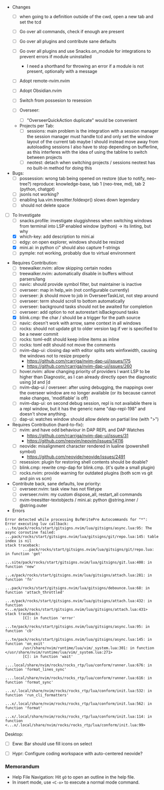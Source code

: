 - Changes
    - [ ] when going to a definition outside of the cwd, open a new tab and set the tcd
    - [ ] Go over all commands, check if enough are present
    - [ ] Go over all plugins and contribute sane defaults
    - [ ] Go over all plugins and use Snacks.on_module for integrations to prevent errors if module uninstalled
        - I need a shorthand for throwing an error if a module is not present,
          optionally with a message

    - [ ] Adopt remote-nvim.nvim
    - [ ] Adopt Obsidian.nvim
    - [ ] Switch from possesion to resession
    - [ ] Overseer:
        - [ ] "OverseerQuickAction duplicate" would be convenient

    - Projects per Tab:
        - [ ] sessions: main problem is the integration with a session manager
            the session manager must handle tcd and only set the window layout of the current tab
            maybe I should instead move away from autoloading sessions
            I also have to stop depending on bufferline, as this interferes with
            the idea of using the tabline to switch between projects
        - [ ] neotest: detach when switching projects / sessions
                neotest has no built-in method for doing this
- Bugs:
    - [ ] possession: wrong tab being opened on restore (due to notify, neo-tree?)
            reproduce: knowledge-base, tab 1 (neo-tree, md), tab 2 (python, chatgpt)
    - [ ] jsonls not working?
    - [ ] enabling lua.vim.treesitter.foldexpr()  slows down legendary
    - [ ] <C-BS> should not delete space

- [ ] To Investigate
    - [ ] snacks.profile: investigate sluggishness when switching windows from
      terminal into LSP enabled window (python) -> its linting, but why
    - [x] which-key: add description to mini.ai
    - [ ] edgy: on open explorer, windows should be resized
    - [x] mini.ai: in python ci" should also capture f-strings
    - [ ] pymple: not working, probably due to virtual environment

- Requires Contribution:
    - [ ] treewalker.nvim: allow skipping certain nodes
    - [ ] treewalker.nvim: automatically disable in buffers without parsers/lang
    - [ ] navic: should provide symbol filter, but maintainer is inactive
    - [ ] overseer: map <esc> in help_win (not configurable currently)
    - [ ] overseer: jk should move to job in OverseerTaskList, not step around
    - [ ] overseer: term should scroll to bottom automatically
    - [ ] overseer: background tasks should not be awaited for completion
    - [ ] overseer: add option to not autorestart isBackground tasks 
    - [x] blink.cmp: the char / should be a trigger for the path source
    - [ ] navic: doesn't work with arrow, same context in all windows
    - [ ] rocks: should not update git to older version tag if ver is specified to be a newer commit
    - [ ] rocks: toml-edit should keep inline items as inline
    - [ ] rocks: toml edit should not move the comments  
    - [ ] nvim-dap-ui: closing dap with editor splits sets winfixwidth, causing
      the windows not to resize properly
        - https://github.com/rcarriga/nvim-dap-ui/issues/175
        - https://github.com/rcarriga/nvim-dap-ui/issues/260
    - [ ] hover.nvim: allow changing priority of providers
        I want LSP to be higher than Diagnostic, as I can already directly open
        the diagnostic using ]d and [d
    - [ ] nvim-dap-ui / overseer: after using debugging, the mappings over the
        overseer window are no longer available (or its because cannot make changes,
        'modifiable' is off)
    - [ ] nvim-dap-ui: on second debug session, repl is not available
        there is a repl window, but it has the generic name "dap-repl-198" and
        doesn't show anything.
    - [ ] dap-ui: watches window should allow delete on partial line (with ">")

- Requires Contribution (hard-to-fix):
    - [ ] nvim: <BS> and <C-BS> have odd behaviour in DAP REPL and DAP Watches
        - https://github.com/rcarriga/nvim-dap-ui/issues/31
        - https://github.com/neovim/neovim/issues/14116
    - [ ] neovide: misalignment character rendered in lualine (powershell symbol)
        - https://github.com/neovide/neovide/issues/2491
    - [ ] resession: plugin for restoring shell contents
        should be doable?
    - [ ] blink.cmp: rewrite cmp-dap for blink.cmp. (it's quite a small plugin) 
    - [ ] rocks.nvim: provide warning for outdated plugins (both scm vs git and pin vs scm)

- Contribute back, sane defaults, low priority:
    - [ ] overseer.nvim: task view has not filetype
    - [ ] overseer.nvim: my custom dispose_all, restart_all commands
    - [ ] nvim-treesitter-textobjects / mini.ai: python @string.inner / @string.outer

- Errors
```log
Error detected while processing BufWritePre Autocommands for "*":                                                                                                                                                                                    
Error executing luv callback:                                                                                                                                                                                                                        
...te/pack/rocks/start/gitsigns.nvim/lua/gitsigns/async.lua:95: The async coroutine failed: ...pack/rocks/start/gitsigns.nvim/lua/gitsigns/git/repo.lua:145: table index is nil                                                                      
stack traceback:                                                                                                                                                                                                                                     
        ...pack/rocks/start/gitsigns.nvim/lua/gitsigns/git/repo.lua: in function 'get'                                                                                                                                                               
        ...site/pack/rocks/start/gitsigns.nvim/lua/gitsigns/git.lua:408: in function 'new'                                                                                                                                                           
        ...e/pack/rocks/start/gitsigns.nvim/lua/gitsigns/attach.lua:281: in function 'fn'                                                                                                                                                            
        ...pack/rocks/start/gitsigns.nvim/lua/gitsigns/debounce.lua:68: in function 'attach_throttled'                                                                                                                                               
        ...e/pack/rocks/start/gitsigns.nvim/lua/gitsigns/attach.lua:432: in function <...e/pack/rocks/start/gitsigns.nvim/lua/gitsigns/attach.lua:431>                                                                                               
stack traceback:                                                                                                                                                                                                                                     
        [C]: in function 'error'                                                                                                                                                                                                                     
        ...te/pack/rocks/start/gitsigns.nvim/lua/gitsigns/async.lua:95: in function 'cb'                                                                                                                                                             
        ...te/pack/rocks/start/gitsigns.nvim/lua/gitsigns/async.lua:145: in function 'on_exit'                                                                                                                                                       
        /usr/share/nvim/runtime/lua/vim/_system.lua:301: in function </usr/share/nvim/runtime/lua/vim/_system.lua:271>                                                                                                                               
        [C]: in function 'wait'                                                                                                                                                                                                                      
        ....local/share/nvim/rocks/rocks_rtp/lua/conform/runner.lua:676: in function 'format_lines_sync'                                                                                                                                             
        ....local/share/nvim/rocks/rocks_rtp/lua/conform/runner.lua:616: in function 'format_sync'                                                                                                                                                   
        ...x/.local/share/nvim/rocks/rocks_rtp/lua/conform/init.lua:532: in function 'run_cli_formatters'                                                                                                                                            
        ...x/.local/share/nvim/rocks/rocks_rtp/lua/conform/init.lua:562: in function 'format'                                                                                                                                                        
        ...x/.local/share/nvim/rocks/rocks_rtp/lua/conform/init.lua:114: in function <...x/.local/share/nvim/rocks/rocks_rtp/lua/conform/init.lua:99>
```

Desktop:
- [ ] Eww: Bar should use fill icons on select
- [ ] Hypr: Configure coding workspace with auto-centered neovide?


### Memorandum
- Help File Navigation: Hit `gO` to open an outline in the help file.
- In insert mode, use `<C-o>` to execute a normal mode command.

